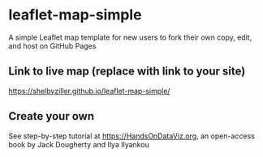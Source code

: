 # leaflet-map-simple
A simple Leaflet map template for new users to fork their own copy, edit, and host on GitHub Pages

## Link to live map (replace with link to your site)
https://shelbyziller.github.io/leaflet-map-simple/

## Create your own
See step-by-step tutorial at https://HandsOnDataViz.org, an open-access book by Jack Dougherty and Ilya Ilyankou
